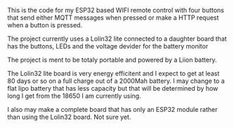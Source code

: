 This is the code for my ESP32 based WIFI remote control with four buttons that send either MQTT messages when pressed or make a HTTP request when a button is pressed.

The project currently uses a Lolin32 lite connected to a daughter board that has the buttons, LEDs and the voltage devider for the battery monitor

The project is ment to be totaly portable and powered by a Liion battery.

The Lolin32 lite board is very energy efficitent and I expect to get at least 80 days or so on a full charge out of a 2000Mah battery. I may change to a flat lipo battery that has less capacity but that will be determined by how long I get from the 18650 I am currently using.

I also may make a complete board that has only an ESP32 module rather than using the Lolin32 board. Not sure yet.
